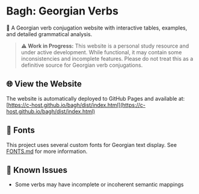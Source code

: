 # Bagh: Georgian Verbs

🌱 A Georgian verb conjugation website with interactive tables, examples, and detailed grammatical analysis.

> **⚠️ Work in Progress:** This website is a personal study resource and under active development. While functional, it may contain some inconsistencies and incomplete features. Please do not treat this as a definitive source for Georgian verb conjugations.

## 🌐 View the Website

The website is automatically deployed to GitHub Pages and available at:
[https://c-host.github.io/bagh/dist/index.html](https://c-host.github.io/bagh/dist/index.html)

## 🎨 Fonts

This project uses several custom fonts for Georgian text display. See [FONTS.md](FONTS.md) for more information.

## 🐛 Known Issues

- Some verbs may have incomplete or incoherent semantic mappings